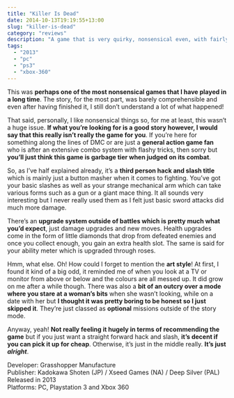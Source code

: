 ```yaml
---
title: "Killer Is Dead"
date: 2014-10-13T19:19:55+13:00
slug: "killer-is-dead"
category: "reviews"
description: "A game that is very quirky, nonsensical even, with fairly average gameplay. Despite that, it can still be enjoyable."
tags:
  - "2013"
  - "pc"
  - "ps3"
  - "xbox-360"
---
```


This was **perhaps one of the most nonsensical games that I have played in a long time**. The story, for the most part, was barely comprehensible and even after having finished it, I still don’t understand a lot of what happened!

That said, personally, I like nonsensical things so, for me at least, this wasn’t a huge issue. **If what you’re looking for is a good story however, I would say that this really isn’t really the game for you**. If you’re here for something along the lines of DMC or are just a **general action game fan** who is after an extensive combo system with flashy tricks, then sorry but **you’ll just think this game is garbage tier when judged on its combat**.

So, as I’ve half explained already, it’s a **third person hack and slash title** which is mainly just a button masher when it comes to fighting. You’ve got your basic slashes as well as your strange mechanical arm which can take various forms such as a gun or a giant mace thing. It all sounds very interesting but I never really used them as I felt just basic sword attacks did much more damage.

There’s an **upgrade system outside of battles which is pretty much what you’d expect**, just damage upgrades and new moves. Health upgrades come in the form of little diamonds that drop from defeated enemies and once you collect enough, you gain an extra health slot. The same is said for your ability meter which is upgraded through roses.

Hmm, what else. Oh! How could I forget to mention the **art style**! At first, I found it kind of a big odd, it reminded me of when you look at a TV or monitor from above or below and the colours are all messed up. It did grow on me after a while though. There was also a **bit of an outcry over a mode where you stare at a woman’s bits** when she wasn’t looking, while on a date with her but **I thought it was pretty boring to be honest so I just skipped it**. They’re just classed as **optional** missions outside of the story mode.

Anyway, yeah! **Not really feeling it hugely in terms of recommending the game** but if you just want a straight forward hack and slash, **it’s decent if you can pick it up for cheap**. Otherwise, it’s just in the middle really. **It’s just _alright_**.

Developer: Grasshopper Manufacture \
Publisher: Kadokawa Shoten (JP) / Xseed Games (NA) / Deep Silver (PAL) \
Released in 2013 \
Platforms: PC, Playstation 3 and Xbox 360
